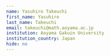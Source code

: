 ```yaml
---
name: Yasuhiro Takeuchi
first_name: Yasuhiro
last_name: Takeuchi
email: takeuchi@math.aoyama.ac.jp
institution: Aoyama Gakuin University
institution_country: Japan
hide: no
---
```


